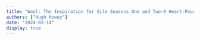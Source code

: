 ```yaml
---
title: "Wool: The Inspiration for Silo Seasons One and Two—A Heart-Pounding Thriller of Survival and Betrayal in a Dystopian World of Darkness"
authors: ["Hugh Howey"]
date: "2024-03-14"
display: true
---
```


<!-- Your comments or review here -->
